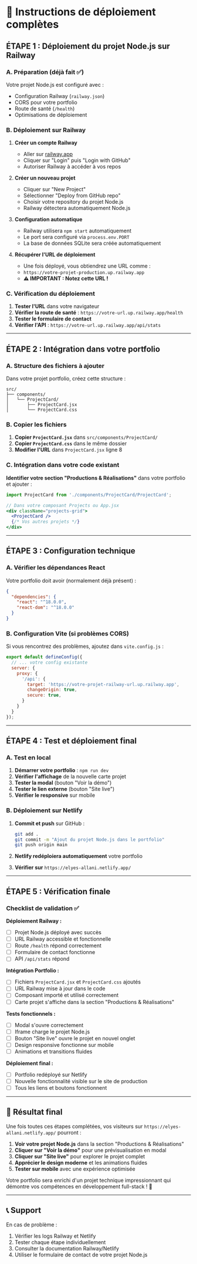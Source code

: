 # 🚀 Instructions de déploiement complètes

## ÉTAPE 1 : Déploiement du projet Node.js sur Railway

### A. Préparation (déjà fait ✅)
Votre projet Node.js est configuré avec :
- Configuration Railway (`railway.json`)
- CORS pour votre portfolio
- Route de santé (`/health`)
- Optimisations de déploiement

### B. Déploiement sur Railway

1. **Créer un compte Railway**
   - Aller sur [railway.app](https://railway.app)
   - Cliquer sur "Login" puis "Login with GitHub"
   - Autoriser Railway à accéder à vos repos

2. **Créer un nouveau projet**
   - Cliquer sur "New Project"
   - Sélectionner "Deploy from GitHub repo"
   - Choisir votre repository du projet Node.js
   - Railway détectera automatiquement Node.js

3. **Configuration automatique**
   - Railway utilisera `npm start` automatiquement
   - Le port sera configuré via `process.env.PORT`
   - La base de données SQLite sera créée automatiquement

4. **Récupérer l'URL de déploiement**
   - Une fois déployé, vous obtiendrez une URL comme :
   - `https://votre-projet-production.up.railway.app`
   - **⚠️ IMPORTANT : Notez cette URL !**

### C. Vérification du déploiement

1. **Tester l'URL** dans votre navigateur
2. **Vérifier la route de santé** : `https://votre-url.up.railway.app/health`
3. **Tester le formulaire de contact**
4. **Vérifier l'API** : `https://votre-url.up.railway.app/api/stats`

---

## ÉTAPE 2 : Intégration dans votre portfolio

### A. Structure des fichiers à ajouter

Dans votre projet portfolio, créez cette structure :

```
src/
├── components/
│   └── ProjectCard/
│       ├── ProjectCard.jsx
│       └── ProjectCard.css
```

### B. Copier les fichiers

1. **Copier `ProjectCard.jsx`** dans `src/components/ProjectCard/`
2. **Copier `ProjectCard.css`** dans le même dossier
3. **Modifier l'URL** dans `ProjectCard.jsx` ligne 8

### C. Intégration dans votre code existant

**Identifier votre section "Productions & Réalisations"** dans votre portfolio et ajouter :

```jsx
import ProjectCard from './components/ProjectCard/ProjectCard';

// Dans votre composant Projects ou App.jsx
<div className="projects-grid">
  <ProjectCard />
  {/* Vos autres projets */}
</div>
```

---

## ÉTAPE 3 : Configuration technique

### A. Vérifier les dépendances React

Votre portfolio doit avoir (normalement déjà présent) :
```json
{
  "dependencies": {
    "react": "^18.0.0",
    "react-dom": "^18.0.0"
  }
}
```

### B. Configuration Vite (si problèmes CORS)

Si vous rencontrez des problèmes, ajoutez dans `vite.config.js` :

```js
export default defineConfig({
  // ... votre config existante
  server: {
    proxy: {
      '/api': {
        target: 'https://votre-projet-railway-url.up.railway.app',
        changeOrigin: true,
        secure: true,
      }
    }
  }
});
```

---

## ÉTAPE 4 : Test et déploiement final

### A. Test en local

1. **Démarrer votre portfolio** : `npm run dev`
2. **Vérifier l'affichage** de la nouvelle carte projet
3. **Tester la modal** (bouton "Voir la démo")
4. **Tester le lien externe** (bouton "Site live")
5. **Vérifier le responsive** sur mobile

### B. Déploiement sur Netlify

1. **Commit et push** sur GitHub :
   ```bash
   git add .
   git commit -m "Ajout du projet Node.js dans le portfolio"
   git push origin main
   ```

2. **Netlify redéploiera automatiquement** votre portfolio

3. **Vérifier sur** `https://elyes-allani.netlify.app/`

---

## ÉTAPE 5 : Vérification finale

### Checklist de validation ✅

**Déploiement Railway :**
- [ ] Projet Node.js déployé avec succès
- [ ] URL Railway accessible et fonctionnelle
- [ ] Route `/health` répond correctement
- [ ] Formulaire de contact fonctionne
- [ ] API `/api/stats` répond

**Intégration Portfolio :**
- [ ] Fichiers `ProjectCard.jsx` et `ProjectCard.css` ajoutés
- [ ] URL Railway mise à jour dans le code
- [ ] Composant importé et utilisé correctement
- [ ] Carte projet s'affiche dans la section "Productions & Réalisations"

**Tests fonctionnels :**
- [ ] Modal s'ouvre correctement
- [ ] Iframe charge le projet Node.js
- [ ] Bouton "Site live" ouvre le projet en nouvel onglet
- [ ] Design responsive fonctionne sur mobile
- [ ] Animations et transitions fluides

**Déploiement final :**
- [ ] Portfolio redéployé sur Netlify
- [ ] Nouvelle fonctionnalité visible sur le site de production
- [ ] Tous les liens et boutons fonctionnent

---

## 🎉 Résultat final

Une fois toutes ces étapes complétées, vos visiteurs sur `https://elyes-allani.netlify.app/` pourront :

1. **Voir votre projet Node.js** dans la section "Productions & Réalisations"
2. **Cliquer sur "Voir la démo"** pour une prévisualisation en modal
3. **Cliquer sur "Site live"** pour explorer le projet complet
4. **Apprécier le design moderne** et les animations fluides
5. **Tester sur mobile** avec une expérience optimisée

Votre portfolio sera enrichi d'un projet technique impressionnant qui démontre vos compétences en développement full-stack ! 🚀

---

## 📞 Support

En cas de problème :
1. Vérifier les logs Railway et Netlify
2. Tester chaque étape individuellement
3. Consulter la documentation Railway/Netlify
4. Utiliser le formulaire de contact de votre projet Node.js